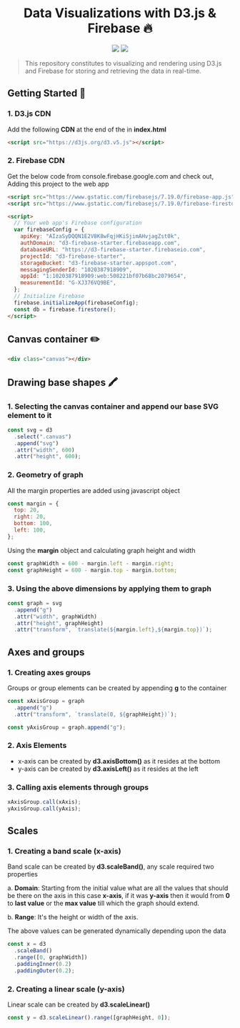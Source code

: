 <h1 align="center">Data Visualizations with D3.js & Firebase 🔥</h1>
<p align="center">
  <img src="https://img.shields.io/badge/D3.js-v5-orange">
  <img src="https://img.shields.io/badge/firebase-v7.19.0-green">
</p>

> This repository constitutes to visualizing and rendering using D3.js and Firebase for storing and retrieving the data in real-time.

## Getting Started 🚀

### 1. D3.js CDN

Add the following **CDN** at the end of the <body> in **index.html**

```html
<script src="https://d3js.org/d3.v5.js"></script>
```

### 2. Firebase CDN

Get the below code from console.firebase.google.com and check out, Adding this project to the web app

```html
<script src="https://www.gstatic.com/firebasejs/7.19.0/firebase-app.js"></script>
<script src="https://www.gstatic.com/firebasejs/7.19.0/firebase-firestore.js"></script>

<script>
  // Your web app's Firebase configuration
  var firebaseConfig = {
    apiKey: "AIzaSyDQQN1E2V8K8wFqjHKiSjimAHvjagZst0k",
    authDomain: "d3-firebase-starter.firebaseapp.com",
    databaseURL: "https://d3-firebase-starter.firebaseio.com",
    projectId: "d3-firebase-starter",
    storageBucket: "d3-firebase-starter.appspot.com",
    messagingSenderId: "1020387918909",
    appId: "1:1020387918909:web:508221bf07b68bc2079654",
    measurementId: "G-XJ376VQ9BE",
  };
  // Initialize Firebase
  firebase.initializeApp(firebaseConfig);
  const db = firebase.firestore();
</script>
```

## Canvas container ✏️

```html
<div class="canvas"></div>
```

## Drawing base shapes 🖍️

### 1. Selecting the canvas container and append our base SVG element to it

```javascript
const svg = d3
  .select(".canvas")
  .append("svg")
  .attr("width", 600)
  .attr("height", 600);
```

### 2. Geometry of graph

All the margin properties are added using javascript object

```javascript
const margin = {
  top: 20,
  right: 20,
  bottom: 100,
  left: 100,
};
```

Using the **margin** object and calculating graph height and width

```javascript
const graphWidth = 600 - margin.left - margin.right;
const graphHeight = 600 - margin.top - margin.bottom;
```

### 3. Using the above dimensions by applying them to graph

```javascript
const graph = svg
  .append("g")
  .attr("width", graphWidth)
  .attr("height", graphHeight)
  .attr("transform", `translate(${margin.left},${margin.top})`);
```

## Axes and groups

### 1. Creating axes groups

Groups or group elements can be created by appending **g** to the container

```javascript
const xAxisGroup = graph
  .append("g")
  .attr("transform", `translate(0, ${graphHeight})`);

const yAxisGroup = graph.append("g");
```

### 2. Axis Elements

- x-axis can be created by **d3.axisBottom()** as it resides at the bottom
- y-axis can be created by **d3.axisLeft()** as it resides at the left

### 3. Calling axis elements through groups

```javascript
xAxisGroup.call(xAxis);
yAxisGroup.call(yAxis);
```

## Scales

### 1. Creating a band scale (x-axis)

Band scale can be created by **d3.scaleBand()**, any scale required two properties

a. **Domain**: Starting from the initial value what are all the values that should be there on the axis in this case **x-axis**, if it was **y-axis** then it would from **0** to **last value** or the **max value** till which the graph should extend.

b. **Range**: It's the height or width of the axis.

The above values can be generated dynamically depending upon the data

```javascript
const x = d3
  .scaleBand()
  .range([0, graphWidth])
  .paddingInner(0.2)
  .paddingOuter(0.2);
```

### 2. Creating a linear scale (y-axis)

Linear scale can be created by **d3.scaleLinear()**

```javascript
const y = d3.scaleLinear().range([graphHeight, 0]);
```
